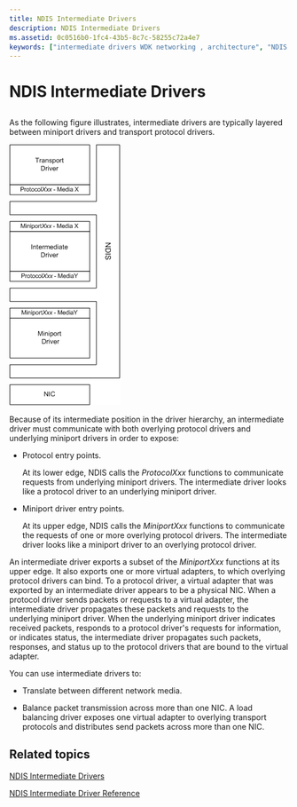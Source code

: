 ```yaml
---
title: NDIS Intermediate Drivers
description: NDIS Intermediate Drivers
ms.assetid: 0c0516b0-1fc4-43b5-8c7c-58255c72a4e7
keywords: ["intermediate drivers WDK networking , architecture", "NDIS intermediate drivers WDK , architecture"]
---
```


# NDIS Intermediate Drivers


## <a href="" id="ddk-ndis-intermediate-driver-ng"></a>


As the following figure illustrates, intermediate drivers are typically layered between miniport drivers and transport protocol drivers.

![diagram illustrating an intermediate driver layered between a miniport driver and a transport driver](images/id-1.png)

Because of its intermediate position in the driver hierarchy, an intermediate driver must communicate with both overlying protocol drivers and underlying miniport drivers in order to expose:

-   Protocol entry points.

    At its lower edge, NDIS calls the *ProtocolXxx* functions to communicate requests from underlying miniport drivers. The intermediate driver looks like a protocol driver to an underlying miniport driver.

-   Miniport driver entry points.

    At its upper edge, NDIS calls the *MiniportXxx* functions to communicate the requests of one or more overlying protocol drivers. The intermediate driver looks like a miniport driver to an overlying protocol driver.

An intermediate driver exports a subset of the *MiniportXxx* functions at its upper edge. It also exports one or more virtual adapters, to which overlying protocol drivers can bind. To a protocol driver, a virtual adapter that was exported by an intermediate driver appears to be a physical NIC. When a protocol driver sends packets or requests to a virtual adapter, the intermediate driver propagates these packets and requests to the underlying miniport driver. When the underlying miniport driver indicates received packets, responds to a protocol driver's requests for information, or indicates status, the intermediate driver propagates such packets, responses, and status up to the protocol drivers that are bound to the virtual adapter.

You can use intermediate drivers to:

-   Translate between different network media.

-   Balance packet transmission across more than one NIC. A load balancing driver exposes one virtual adapter to overlying transport protocols and distributes send packets across more than one NIC.

## Related topics


[NDIS Intermediate Drivers](ndis-intermediate-drivers2.md)

[NDIS Intermediate Driver Reference](https://msdn.microsoft.com/library/windows/hardware/ff565782)

 

 






